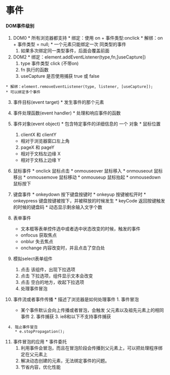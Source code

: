 事件
====
#### DOM事件级别
  1. DOM0
    * 所有浏览器都支持
    * 绑定：使用 on + 事件类型:onclick
    * 解绑：on + 事件类型 = null;
    * 一个元素只能绑定一次 同类型的事件
      1. 如果多次绑定同一类型事件，后面会覆盖前面
  2. DOM2
    * 绑定：element.addEventListener(type,fn,[useCapture])
      1. type  事件类型 click   (不带on)
      2. fn   执行的函数
      3. useCapture 是否使用捕获  true 或 false

    * 解绑：element.removeEventListener(type, listener, [useCapture]);
    * 可以绑定多个事件

  3. 事件目标(event target)
    * 发生事件的那个元素
  4. 事件处理函数(event handler)
    * 处理和响应事件的函数
  5. 事件对象(event object)
    * 包含特定事件的详细信息的 一个 对象
    * 鼠标位置
      1. clientX 和 clientY
        * 相对于浏览器窗口左上角
      2. pageX 和 pageY
        * 相对于文档左边缘 X
        * 相对于文档上边缘 Y
  6. 鼠标事件
    * onclick  鼠标点击
    * onmouseover  鼠标移入
    * onmouseout  鼠标移出
    * onmousemove 鼠标移动
    * onmouseup  鼠标抬起
    * onmousedown 鼠标按下

  7. 键盘事件
    * onkeydown  按下键盘按键时
    * onkeyup    按键被松开时
    * onkeypress 键盘按键被按下，并被释放的时候发生
    * keyCode 返回按键触发的时候的键盘码
    * 动态显示剩余输入文字个数
  8. 表单事件
     * 文本框等表单控件选中或者选中状态改变的时候，触发的事件
     * onfocus 获取焦点
     * onblur  失去焦点
     * onchange 内容改变时，并且点击了空白处
  9. 模拟select表单组件
     1. 点击 该组件，出现下拉选项
     2. 点击 下拉选项，组件显示文本会改变
     3. 点击 空白的地方，收起下拉选项
     4. 处理事件冒泡
  10. 事件流或者事件传播
     * 描述了浏览器是如何处理事件
     1. 事件冒泡
        * 某个事件默认会向上传播或者冒泡，会触发
     父元素以及祖先元素上的相同事件
     2. 事件捕获
     3. ie8和以下不支持事件捕获

     4. 阻止事件冒泡
        * e.stopPropagation();

  11. 事件冒泡的应用
     * 事件委托
        1. 利用事件会冒泡，而且在冒泡阶段会传播到父元素上，可以把处理程序绑定在父元素上
        2. 解决动态创建的元素，无法绑定事件的问题。
        3. 节省内容，优化性能
